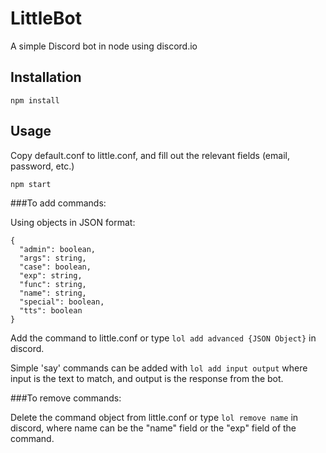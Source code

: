 # LittleBot

A simple Discord bot in node using discord.io

## Installation

`npm install`

## Usage

Copy default.conf to little.conf, and fill out the relevant fields (email, password, etc.)

`npm start`

###To add commands:

Using objects in JSON format:
```
{
  "admin": boolean,
  "args": string,
  "case": boolean,
  "exp": string,
  "func": string,
  "name": string,
  "special": boolean,
  "tts": boolean
}
```
Add the command to little.conf or type `lol add advanced {JSON Object}` in discord.

Simple 'say' commands can be added with `lol add input output` where input is the text to match, and output is the response from the bot.

###To remove commands:

Delete the command object from little.conf or type `lol remove name` in discord, where name can be the "name" field or the "exp" field of the command.